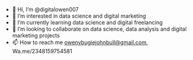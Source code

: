 - 👋 Hi, I’m @digitalowen007
- 👀 I’m interested in data science and digital marketing
- 🌱 I’m currently learning data science and digital freelancing
- 💞️ I’m looking to collaborate on data science, data analysis and digital marketing projects
- 📫 How to reach me owenvbugiejohnbull@gmail.com, Wa.me/2348159754581
<!---
digitalowen007/digitalowen007 is a ✨ special ✨ repository because its `README.md` (this file) appears on your GitHub profile.
You can click the Preview link to take a look at your changes.
--->
